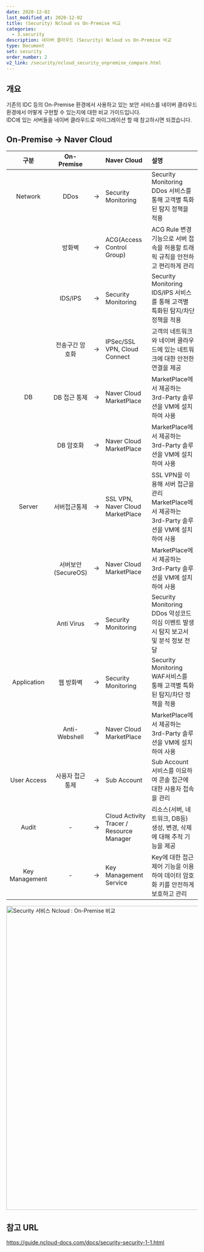 ```yaml
---
date: 2020-12-02
last_modified_at: 2020-12-02
title: (Security) Ncloud vs On-Premise 비교
categories:
  - 3.security
description: 네이버 클라우드 (Security) Ncloud vs On-Premise 비교
type: Document
set: security
order_number: 2
v2_link: /security/ncloud_security_onpremise_compare.html
---
```


## 개요
기존의 IDC 등의 On-Premise 환경에서 사용하고 있는 보안 서비스를 네이버 클라우드 환경에서 어떻게 구현할 수 있는지에 대한 비교 가이드입니다.  
IDC에 있는 서버들을 네이버 클라우드로 마이그레이션 할 때 참고하시면 되겠습니다.

## On-Premise → Naver Cloud

| 구분 | On-Premise |  | Naver Cloud | 설명 |
| :---: | :---: | :---: | :--- | :--- |
| Network | DDos | → | Security Monitoring | Security Monitoring DDos 서비스를 통해 고객별 특화된 탐지 정책을 적용 |
|  | 방화벽 | → | ACG(Access Control Group) | ACG Rule 변경 기능으로 서버 접속을 허용할 트래픽 규칙을 안전하고 편리하게 관리 |
|  | IDS/IPS | → | Security Monitoring | Security Monitoring IDS/IPS 서비스를 통해 고객별 특화된 탐지/차단 정책을 적용 |
|  | 전송구간 암호화 | → | IPSec/SSL VPN, Cloud Connect | 고객의 네트워크와 네이버 클라우드에 있는 네트워크에 대한 안전한 연결을 제공 |
| DB | DB 접근 통제 | → | Naver Cloud MarketPlace | MarketPlace에서 제공하는 3rd-Party 솔루션을 VM에 설치하여 사용 |
|  | DB 암호화 | → | Naver Cloud MarketPlace | MarketPlace에서 제공하는 3rd-Party 솔루션을 VM에 설치하여 사용 |
| Server | 서버접근통제 | → | SSL VPN, Naver Cloud MarketPlace | SSL VPN을 이용해 서버 접근을 관리  MarketPlace에서 제공하는 3rd-Party 솔루션을 VM에 설치하여 사용 |
|  | 서버보안(SecureOS) | → | Naver Cloud MarketPlace | MarketPlace에서 제공하는 3rd-Party 솔루션을 VM에 설치하여 사용 |
|  | Anti Virus | → | Security Monitoring | Security Monitoring DDos 악성코드 의심 이벤트 발생 시 탐지 보고서 및 분석 정보 전달 |
| Application | 웹 방화벽 | → | Security Monitoring | Security Monitoring WAF서비스를 통해 고객별 특화된 탐지/차단 정책을 적용 |
|  | Anti-Webshell | → | Naver Cloud MarketPlace | MarketPlace에서 제공하는 3rd-Party 솔루션을 VM에 설치하여 사용 |
| User Access | 사용자 접근통제 | → | Sub Account | Sub Account 서비스를 이요하여 콘솔 접근에 대한 사용자 접속을 관리 |
| Audit | - | → | Cloud Activity Tracer / Resource Manager | 리소스(서버, 네트워크, DB등) 생성, 변경, 삭제에 대해 추적 기능을 제공 |
| Key Management | - | → | Key Management Service | Key에 대한 접근 제어 기능을 이용하여 데이터 암호화 키를 안전하게 보호하고 관리 |


<img src="/images/ncp_security_ncp_onpremise_compare.png" alt="Security 서비스 Ncloud : On-Premise 비교" style="width:800px;align:center">

## 참고 URL
<a href="https://guide.ncloud-docs.com/docs/security-security-1-1" target="_blank" style="word-break:break-all;">https://guide.ncloud-docs.com/docs/security-security-1-1.html</a>
